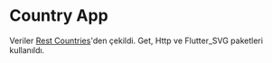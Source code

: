 # Country App

Veriler [Rest Countries](https://restcountries.com/v2/all)'den çekildi. Get, Http ve Flutter_SVG paketleri kullanıldı.
